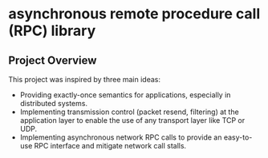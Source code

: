 # asynchronous remote procedure call (RPC) library

## Project Overview

This project was inspired by three main ideas:

- Providing exactly-once semantics for applications, especially in distributed systems.
- Implementing transmission control (packet resend, filtering) at the application layer to enable the use of any transport layer like TCP or UDP.
- Implementing asynchronous network RPC calls to provide an easy-to-use RPC interface and mitigate network call stalls. 
